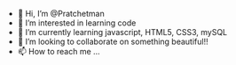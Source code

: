 - 👋 Hi, I’m @Pratchetman
- 👀 I’m interested in learning code
- 🌱 I’m currently learning javascript, HTML5, CSS3, mySQL
- 💞️ I’m looking to collaborate on something beautiful!!
- 📫 How to reach me ...

<!---
Pratchetman/Pratchetman is a ✨ special ✨ repository because its `README.md` (this file) appears on your GitHub profile.
You can click the Preview link to take a look at your changes.
--->
